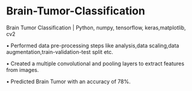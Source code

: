# Brain-Tumor-Classification
Brain Tumor Classification | Python, numpy, tensorflow, keras,matplotlib, cv2

• Performed data pre-processing steps like analysis,data scaling,data augmentation,train-validation-test split etc.

• Created a multiple convolutional and pooling layers to extract features from images.

• Predicted Brain Tumor with an accuracy of 78%.
